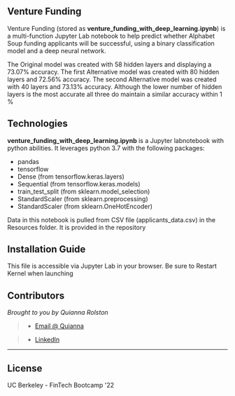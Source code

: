 ## Venture Funding 

Venture Funding (stored as **venture_funding_with_deep_learning.ipynb**) is a multi-function Jupyter Lab notebook to help  predict whether Alphabet Soup funding applicants will be successful, using a binary classification model and  a deep neural network.

The Original model was created with 58 hidden layers and displaying a 73.07% accuracy. The first Alternative model was created with 80 hidden layers and 72.56% accuracy. The second Alternative model was created with 40 layers and 73.13% accuracy. Although the lower number of hidden layers is the most accurate all three do maintain a similar accuracy within 1 %

## Technologies

**venture_funding_with_deep_learning.ipynb** is a Jupyter labnotebook with python abilities. It leverages python 3.7 with the following packages:

* pandas 
* tensorflow
* Dense (from tensorflow.keras.layers)
* Sequential (from tensorflow.keras.models)
* train_test_split (from sklearn.model_selection)
* StandardScaler (from sklearn.preprocessing)
* StandardScaler (from sklearn.OneHotEncoder)


Data in this notebook is pulled from CSV file (applicants_data.csv) in the Resources folder. It is provided in the repository

## Installation Guide

This file is accessible via Jupyter Lab in your browser. Be sure to Restart Kernel when launching

## Contributors

*Brought to you by Quianna Rolston*
> * [Email @ Quianna](quiannarolston@gmail.com)

> * [LinkedIn](https://www.linkedin.com/in/quianna-rolston/)

---

## License

UC Berkeley - FinTech Bootcamp '22